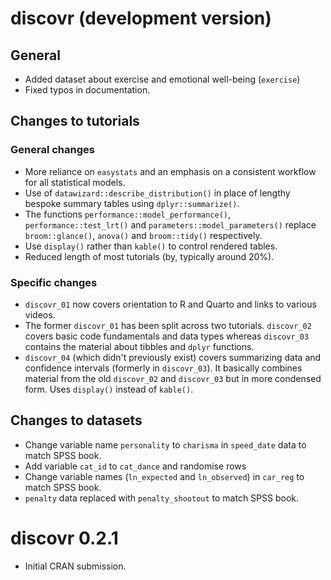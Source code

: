 # discovr (development version)

## General

* Added dataset about exercise and emotional well-being (`exercise`)
* Fixed typos in documentation.

## Changes to tutorials

### General changes

* More reliance on `easystats` and an emphasis on a consistent workflow for all statistical models.
* Use of `datawizard::describe_distribution()` in place of lengthy bespoke summary tables using `dplyr::summarize()`.
* The functions `performance::model_performance()`, `performance::test_lrt()` and `parameters::model_parameters()` replace `broom::glance()`, `anova()` and `broom::tidy()` respectively.
* Use `display()` rather than `kable()` to control rendered tables.
* Reduced length of most tutorials (by, typically around 20%).

### Specific changes

* `discovr_01` now covers orientation to R and Quarto and links to various videos.
* The former `discovr_01` has been split across two tutorials. `discovr_02` covers basic code fundamentals and data types whereas `discovr_03` contains the material about tibbles and `dplyr` functions.
* `discovr_04` (which didn't previously exist) covers summarizing data and confidence intervals (formerly in `discovr_03`). It basically combines material from the old `discovr_02` and `discovr_03` but in more condensed form. Uses `display()` instead of `kable()`.

## Changes to datasets

* Change variable name `personality` to `charisma` in `speed_date` data to match SPSS book.
* Add variable `cat_id` to `cat_dance` and randomise rows
* Change variable names (`ln_expected` and `ln_observed`) in `car_reg` to match SPSS book.
* `penalty` data replaced with `penalty_shootout` to match SPSS book.

# discovr 0.2.1

* Initial CRAN submission.

